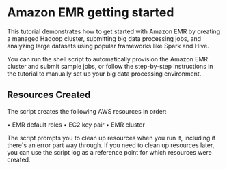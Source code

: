# Amazon EMR getting started

This tutorial demonstrates how to get started with Amazon EMR by creating a managed Hadoop cluster, submitting big data processing jobs, and analyzing large datasets using popular frameworks like Spark and Hive.

You can run the shell script to automatically provision the Amazon EMR cluster and submit sample jobs, or follow the step-by-step instructions in the tutorial to manually set up your big data processing environment.

## Resources Created

The script creates the following AWS resources in order:

• EMR default roles
• EC2 key pair
• EMR cluster

The script prompts you to clean up resources when you run it, including if there's an error part way through. If you need to clean up resources later, you can use the script log as a reference point for which resources were created.